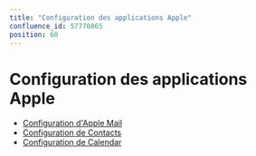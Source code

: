 ```yaml
---
title: "Configuration des applications Apple"
confluence_id: 57770865
position: 60
---
```

# Configuration des applications Apple


- [Configuration d'Apple Mail](/Guide_de_l_utilisateur/Configuration_des_clients_lourds/Configuration_des_applications_Apple/Configuration_d_Apple_Mail/)
- [Configuration de Contacts](/Guide_de_l_utilisateur/Configuration_des_clients_lourds/Configuration_des_applications_Apple/Configuration_de_Contacts/)
- [Configuration de Calendar](/Guide_de_l_utilisateur/Configuration_des_clients_lourds/Configuration_des_applications_Apple/Configuration_de_Calendar/)


